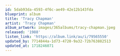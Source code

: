 ```yaml
---
id: 5dab93da-4593-4f6c-ae49-42e12b143fda
blueprint: album
title: 'Tracy Chapman'
artist: 'Tracy Chapman'
album_artwork: images/365albums/tracy-chapman.jpeg
released: '1988'
listen_link: 'https://album.link/au/i/79565550'
updated_by: 7714844a-1d73-4720-9a32-72b763882513
updated_at: 1718246071
---
```


